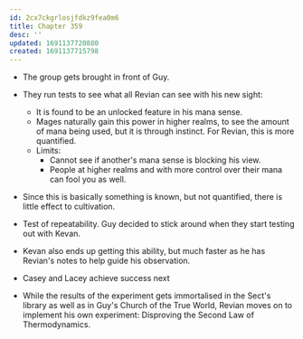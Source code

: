 ```yaml
---
id: 2cx7ckgrlosjfdkz9fea0m6
title: Chapter 359
desc: ''
updated: 1691137720880
created: 1691137715798
---
```


- The group gets brought in front of Guy.

- They run tests to see what all Revian can see with his new sight:
    - It is found to be an unlocked feature in his mana sense.
    - Mages naturally gain this power in higher realms, to see the amount of mana being used, but it is through instinct. For Revian, this is more quantified.
    - Limits:
        - Cannot see if another's mana sense is blocking his view.
        - People at higher realms and with more control over their mana can fool you as well.

- Since this is basically something is known, but not quantified, there is little effect to cultivation.

- Test of repeatability. Guy decided to stick around when they start testing out with Kevan.

- Kevan also ends up getting this ability, but much faster as he has Revian's notes to help guide his observation.

- Casey and Lacey achieve success next

- While the results of the experiment gets immortalised in the Sect's library as well as in Guy's Church of the True World, Revian moves on to implement his own experiment: Disproving the Second Law of Thermodynamics.